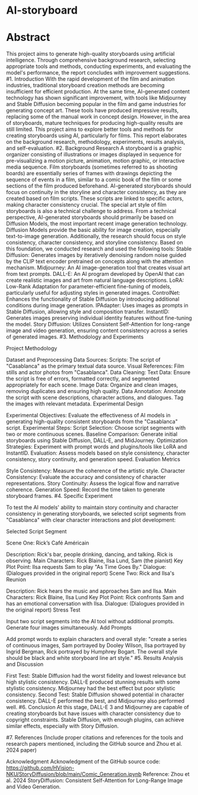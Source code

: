 # AI-storyboard
# Abstract
This project aims to generate high-quality storyboards using artificial intelligence. Through comprehensive background research, selecting appropriate tools and methods, conducting experiments, and evaluating the model's performance, the report concludes with improvement suggestions.
#1. Introduction
With the rapid development of the film and animation industries, traditional storyboard creation methods are becoming insufficient for efficient production. At the same time, AI-generated content technology has shown significant improvement, with tools like Midjourney and Stable Diffusion becoming popular in the film and game industries for generating concept art. These tools have produced impressive results, replacing some of the manual work in concept design. However, in the area of storyboards, mature techniques for producing high-quality results are still limited. This project aims to explore better tools and methods for creating storyboards using AI, particularly for films. This report elaborates on the background research, methodology, experiments, results analysis, and self-evaluation.
#2. Background Research
A storyboard is a graphic organizer consisting of illustrations or images displayed in sequence for pre-visualizing a motion picture, animation, motion graphic, or interactive media sequence. Film storyboards (sometimes referred to as shooting boards) are essentially series of frames with drawings depicting the sequence of events in a film, similar to a comic book of the film or some sections of the film produced beforehand.
AI-generated storyboards should focus on continuity in the storyline and character consistency, as they are created based on film scripts. These scripts are linked to specific actors, making character consistency crucial. The special art style of film storyboards is also a technical challenge to address.
From a technical perspective, AI-generated storyboards should primarily be based on Diffusion Models, the most important recent image generation technology. Diffusion Models provide the basic ability for image creation, especially text-to-image generation. Additionally, the research should focus on style consistency, character consistency, and storyline consistency.
Based on this foundation, we conducted research and used the following tools:
Stable Diffusion: Generates images by iteratively denoising random noise guided by the CLIP text encoder pretrained on concepts along with the attention mechanism.
Midjourney: An AI image-generation tool that creates visual art from text prompts.
DALL-E: An AI program developed by OpenAI that can create realistic images and art from natural language descriptions.
LoRA: Low-Rank Adaptation for parameter-efficient fine-tuning of models, particularly useful for adjusting styles in generated images.
ControlNet: Enhances the functionality of Stable Diffusion by introducing additional conditions during image generation.
IPAdapter: Uses images as prompts in Stable Diffusion, allowing style and composition transfer.
InstantID: Generates images preserving individual identity features without fine-tuning the model.
Story Diffusion: Utilizes Consistent Self-Attention for long-range image and video generation, ensuring content consistency across a series of generated images.
#3. Methodology and Experiments

Project Methodology

Dataset and Preprocessing
Data Sources:
Scripts: The script of "Casablanca" as the primary textual data source.
Visual References: Film stills and actor photos from "Casablanca".
Data Cleaning:
Text Data: Ensure the script is free of errors, formatted correctly, and segmented appropriately for each scene.
Image Data: Organize and clean images, removing duplicates and ensuring high quality.
Data Annotation:
Annotate the script with scene descriptions, character actions, and dialogues.
Tag the images with relevant metadata.
Experimental Design

Experimental Objectives:
Evaluate the effectiveness of AI models in generating high-quality consistent storyboards from the "Casablanca" script.
Experimental Steps:
Script Selection: Choose script segments with two or more continuous scenes.
Baseline Comparison: Generate initial storyboards using Stable Diffusion, DALL-E, and MidJourney.
Optimization Strategies: Experiment with prompt words and plugins/tools like LoRA and InstantID.
Evaluation: Assess models based on style consistency, character consistency, story continuity, and generation speed.
Evaluation Metrics

Style Consistency: Measure the coherence of the artistic style.
Character Consistency: Evaluate the accuracy and consistency of character representations.
Story Continuity: Assess the logical flow and narrative coherence.
Generation Speed: Record the time taken to generate storyboard frames.
#4. Specific Experiment

To test the AI models' ability to maintain story continuity and character consistency in generating storyboards, we selected script segments from "Casablanca" with clear character interactions and plot development:

Selected Script Segment

Scene One: Rick’s Café Américain

Description: Rick's bar, people drinking, dancing, and talking. Rick is observing.
Main Characters: Rick Blaine, Ilsa Lund, Sam (the pianist)
Key Plot Point: Ilsa requests Sam to play "As Time Goes By."
Dialogue: (Dialogues provided in the original report)
Scene Two: Rick and Ilsa's Reunion

Description: Rick hears the music and approaches Sam and Ilsa.
Main Characters: Rick Blaine, Ilsa Lund
Key Plot Point: Rick confronts Sam and has an emotional conversation with Ilsa.
Dialogue: (Dialogues provided in the original report)
Stress Test

Input two script segments into the AI tool without additional prompts.
Generate four images simultaneously.
Add Prompts

Add prompt words to explain characters and overall style: "create a series of continuous images, Sam portrayed by Dooley Wilson, Ilsa portrayed by Ingrid Bergman, Rick portrayed by Humphrey Bogart. The overall style should be black and white storyboard line art style."
#5. Results Analysis and Discussion

First Test: Stable Diffusion had the worst fidelity and lowest relevance but high stylistic consistency. DALL-E produced stunning results with some stylistic consistency. Midjourney had the best effect but poor stylistic consistency.
Second Test: Stable Diffusion showed potential in character consistency. DALL-E performed the best, and Midjourney also performed well.
#6. Conclusion
At this stage, DALL-E 3 and Midjourney are capable of creating storyboards but have issues with character consistency due to copyright constraints. Stable Diffusion, with enough plugins, can achieve similar effects, especially with Story Diffusion.

#7. References
(Include proper citations and references for the tools and research papers mentioned, including the GitHub source and Zhou et al. 2024 paper)

Acknowledgment
Acknowledgment of the GitHub source code: https://github.com/HVision-NKU/StoryDiffusion/blob/main/Comic_Generation.ipynb
Reference: Zhou et al. 2024 StoryDiffusion: Consistent Self-Attention for Long-Range Image and Video Generation.
